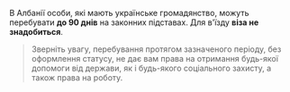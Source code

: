В Албанії особи, які мають українське громадянство, можуть перебувати **до 90 днів** на законних підставах. Для в'їзду **віза не знадобиться**.
>Зверніть увагу, перебування протягом зазначеного періоду, без оформлення статусу, не дає вам права на отримання будь-якої допомоги від держави, як і будь-якого соціального захисту, а також права на роботу.